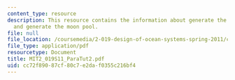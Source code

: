 ```yaml
---
content_type: resource
description: This resource contains the information about generate the internal subdivision
  and generate the moon pool.
file: null
file_location: /coursemedia/2-019-design-of-ocean-systems-spring-2011/cc72f89087cf80c7e2daf0355c216bf4_MIT2_019S11_ParaTut2.pdf
file_type: application/pdf
resourcetype: Document
title: MIT2_019S11_ParaTut2.pdf
uid: cc72f890-87cf-80c7-e2da-f0355c216bf4
---
```

